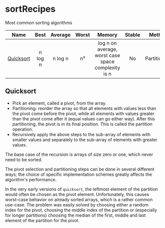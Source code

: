 # sortRecipes
Most common sorting algorithms

| Name                      | Best        | Average     | Worst       | Memory                                             | Stable      | Method       | Notes       |
| :-----------------------: | :---------: | :---------: | :---------: | :------------------------------------------------: | :---------: | :---------:  | :---------: |
| [Quicksort](#quicksort)   | n log n     | n log n     | n²          | log n on average, worst case space complexity is n | No          | Partitioning |             |

<a name="quicksort"></a>
## Quicksort
+ Pick an element, called a pivot, from the array.
+ Partitioning: reorder the array so that all elements with values less than the pivot come before the pivot, while all elements with values greater than the pivot come after it (equal values can go either way).
After this partitioning, the pivot is in its final position. This is called the partition operation.
+ Recursively apply the above steps to the sub-array of elements with smaller values and separately to the sub-array of elements with greater values.

The base case of the recursion is arrays of size zero or one, which never need to be sorted.

The pivot selection and partitioning steps can be done in several different ways; the choice of specific implementation schemes greatly affects the algorithm's performance.

In the very early versions of `quicksort`, the leftmost element of the partition would often be chosen as the pivot element.
Unfortunately, this causes worst-case behavior on already sorted arrays, which is a rather common use-case.
The problem was easily solved by choosing either a random index for the pivot, choosing the middle index of the partition or (especially for longer partitions) choosing the median of the first, middle and last element of the partition for the pivot.
